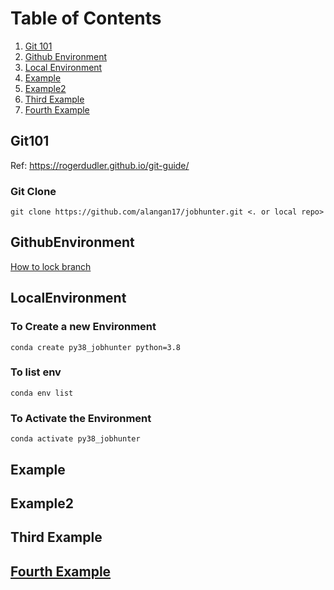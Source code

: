 # Table of Contents
1. [Git 101](#Git101)
1. [Github Environment](#GithubEnvironment)
1. [Local Environment](#LocalEnvironment)
1. [Example](#example)
2. [Example2](#example2)
3. [Third Example](#third-example)
4. [Fourth Example](#fourth-examplehttpwwwfourthexamplecom)

## Git101
Ref: https://rogerdudler.github.io/git-guide/
### Git Clone
```git clone https://github.com/alangan17/jobhunter.git <. or local repo>```

## GithubEnvironment
[How to lock branch](https://docs.github.com/en/github/administering-a-repository/defining-the-mergeability-of-pull-requests/managing-a-branch-protection-rule)

## LocalEnvironment
### To Create a new Environment
```conda create py38_jobhunter python=3.8```
### To list env
```conda env list```
### To Activate the Environment
```conda activate py38_jobhunter```




## Example
## Example2
## Third Example
## [Fourth Example](http://www.fourthexample.com) 